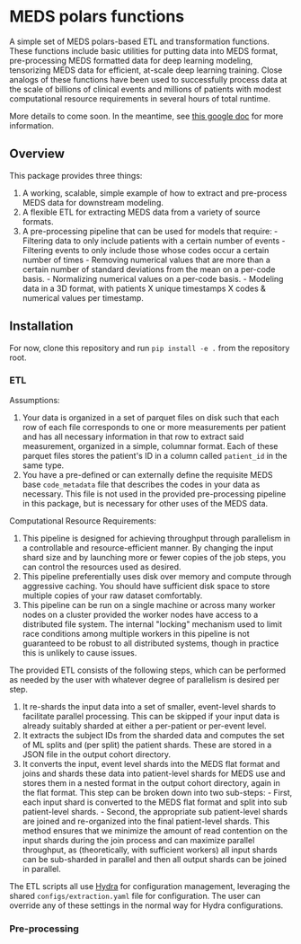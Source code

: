 # MEDS polars functions

A simple set of MEDS polars-based ETL and transformation functions. These functions include basic utilities
for putting data into MEDS format, pre-processing MEDS formatted data for deep learning modeling, tensorizing
MEDS data for efficient, at-scale deep learning training. Close analogs of these functions have been used to
successfully process data at the scale of billions of clinical events and millions of patients with modest
computational resource requirements in several hours of total runtime.

More details to come soon. In the meantime, see [this google
doc](https://docs.google.com/document/d/14NKaIPAMKC1bXWV_IVJ7nQfMo09PpUQCRrqqVY6qVT4/edit?usp=sharing) for
more information.

## Overview

This package provides three things:

1. A working, scalable, simple example of how to extract and pre-process MEDS data for downstream modeling.
2. A flexible ETL for extracting MEDS data from a variety of source formats.
3. A pre-processing pipeline that can be used for models that require:
   \- Filtering data to only include patients with a certain number of events
   \- Filtering events to only include those whose codes occur a certain number of times
   \- Removing numerical values that are more than a certain number of standard deviations from the mean on a
   per-code basis.
   \- Normalizing numerical values on a per-code basis.
   \- Modeling data in a 3D format, with patients X unique timestamps X codes & numerical values per
   timestamp.

## Installation

For now, clone this repository and run `pip install -e .` from the repository root.

### ETL

Assumptions:

1. Your data is organized in a set of parquet files on disk such that each row of each file corresponds to
   one or more measurements per patient and has all necessary information in that row to extract said
   measurement, organized in a simple, columnar format. Each of these parquet files stores the patient's ID in
   a column called `patient_id` in the same type.
2. You have a pre-defined or can externally define the requisite MEDS base `code_metadata` file that
   describes the codes in your data as necessary. This file is not used in the provided pre-processing
   pipeline in this package, but is necessary for other uses of the MEDS data.

Computational Resource Requirements:

1. This pipeline is designed for achieving throughput through parallelism in a controllable and
   resource-efficient manner. By changing the input shard size and by launching more or fewer copies of the
   job steps, you can control the resources used as desired.
2. This pipeline preferentially uses disk over memory and compute through aggressive caching. You should
   have sufficient disk space to store multiple copies of your raw dataset comfortably.
3. This pipeline can be run on a single machine or across many worker nodes on a cluster provided the worker
   nodes have access to a distributed file system. The internal "locking" mechanism used to limit race
   conditions among multiple workers in this pipeline is not guaranteed to be robust to all distributed
   systems, though in practice this is unlikely to cause issues.

The provided ETL consists of the following steps, which can be performed as needed by the user with whatever
degree of parallelism is desired per step.

1. It re-shards the input data into a set of smaller, event-level shards to facilitate parallel processing.
   This can be skipped if your input data is already suitably sharded at either a per-patient or per-event
   level.
2. It extracts the subject IDs from the sharded data and computes the set of ML splits and (per split) the
   patient shards. These are stored in a JSON file in the output cohort directory.
3. It converts the input, event level shards into the MEDS flat format and joins and shards these data into
   patient-level shards for MEDS use and stores them in a nested format in the output cohort directory,
   again in the flat format. This step can be broken down into two sub-steps:
   \- First, each input shard is converted to the MEDS flat format and split into sub patient-level shards.
   \- Second, the appropriate sub patient-level shards are joined and re-organized into the final
   patient-level shards. This method ensures that we minimize the amount of read contention on the input
   shards during the join process and can maximize parallel throughput, as (theoretically, with sufficient
   workers) all input shards can be sub-sharded in parallel and then all output shards can be joined in
   parallel.

The ETL scripts all use [Hydra](https://hydra.cc/) for configuration management, leveraging the shared
`configs/extraction.yaml` file for configuration. The user can override any of these settings in the normal
way for Hydra configurations.

### Pre-processing
